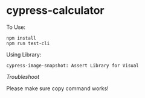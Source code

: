 # cypress-calculator

To Use:

```
npm install
npm run test-cli

```

Using Library:
```
cypress-image-snapshot: Assert Library for Visual
```

*Troubleshoot*

Please make sure copy command works!

